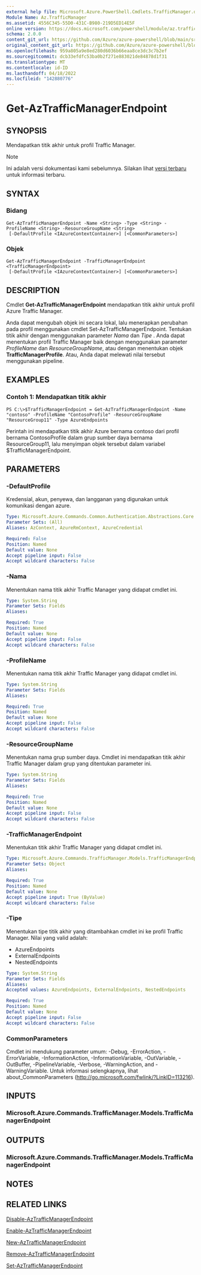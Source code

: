 ```yaml
---
external help file: Microsoft.Azure.PowerShell.Cmdlets.TrafficManager.dll-Help.xml
Module Name: Az.TrafficManager
ms.assetid: 4556C345-55D0-431C-B980-219D5ED14E5F
online version: https://docs.microsoft.com/powershell/module/az.trafficmanager/get-aztrafficmanagerendpoint
schema: 2.0.0
content_git_url: https://github.com/Azure/azure-powershell/blob/main/src/TrafficManager/TrafficManager/help/Get-AzTrafficManagerEndpoint.md
original_content_git_url: https://github.com/Azure/azure-powershell/blob/main/src/TrafficManager/TrafficManager/help/Get-AzTrafficManagerEndpoint.md
ms.openlocfilehash: 959a805a9e8ed280d6036b66eaa8ce3dc3c7b2ef
ms.sourcegitcommit: dcb33efdfc53ba0b2f271e883021de84878d1f31
ms.translationtype: MT
ms.contentlocale: id-ID
ms.lasthandoff: 04/18/2022
ms.locfileid: "142880776"
---
```

# Get-AzTrafficManagerEndpoint

## SYNOPSIS
Mendapatkan titik akhir untuk profil Traffic Manager.

> [!NOTE]
>Ini adalah versi dokumentasi kami sebelumnya. Silakan lihat [versi terbaru](/powershell/module/az.trafficmanager/get-aztrafficmanagerendpoint) untuk informasi terbaru.

## SYNTAX

### Bidang
```
Get-AzTrafficManagerEndpoint -Name <String> -Type <String> -ProfileName <String> -ResourceGroupName <String>
 [-DefaultProfile <IAzureContextContainer>] [<CommonParameters>]
```

### Objek
```
Get-AzTrafficManagerEndpoint -TrafficManagerEndpoint <TrafficManagerEndpoint>
 [-DefaultProfile <IAzureContextContainer>] [<CommonParameters>]
```

## DESCRIPTION
Cmdlet **Get-AzTrafficManagerEndpoint** mendapatkan titik akhir untuk profil Azure Traffic Manager.

Anda dapat mengubah objek ini secara lokal, lalu menerapkan perubahan pada profil menggunakan cmdlet Set-AzTrafficManagerEndpoint.
Tentukan titik akhir dengan menggunakan parameter *Nama* dan *Tipe* .
Anda dapat menentukan profil Traffic Manager baik dengan menggunakan parameter *ProfileName* dan *ResourceGroupName*, atau dengan menentukan objek **TrafficManagerProfile**.
Atau, Anda dapat melewati nilai tersebut menggunakan pipeline.

## EXAMPLES

### Contoh 1: Mendapatkan titik akhir
```
PS C:\>$TrafficManagerEndpoint = Get-AzTrafficManagerEndpoint -Name "contoso" -ProfileName "ContosoProfile" -ResourceGroupName "ResourceGroup11" -Type AzureEndpoints
```

Perintah ini mendapatkan titik akhir Azure bernama contoso dari profil bernama ContosoProfile dalam grup sumber daya bernama ResourceGroup11, lalu menyimpan objek tersebut dalam variabel $TrafficManagerEndpoint.

## PARAMETERS

### -DefaultProfile
Kredensial, akun, penyewa, dan langganan yang digunakan untuk komunikasi dengan azure.

```yaml
Type: Microsoft.Azure.Commands.Common.Authentication.Abstractions.Core.IAzureContextContainer
Parameter Sets: (All)
Aliases: AzContext, AzureRmContext, AzureCredential

Required: False
Position: Named
Default value: None
Accept pipeline input: False
Accept wildcard characters: False
```

### -Nama
Menentukan nama titik akhir Traffic Manager yang didapat cmdlet ini.

```yaml
Type: System.String
Parameter Sets: Fields
Aliases:

Required: True
Position: Named
Default value: None
Accept pipeline input: False
Accept wildcard characters: False
```

### -ProfileName
Menentukan nama titik akhir Traffic Manager yang didapat cmdlet ini.

```yaml
Type: System.String
Parameter Sets: Fields
Aliases:

Required: True
Position: Named
Default value: None
Accept pipeline input: False
Accept wildcard characters: False
```

### -ResourceGroupName
Menentukan nama grup sumber daya.
Cmdlet ini mendapatkan titik akhir Traffic Manager dalam grup yang ditentukan parameter ini.

```yaml
Type: System.String
Parameter Sets: Fields
Aliases:

Required: True
Position: Named
Default value: None
Accept pipeline input: False
Accept wildcard characters: False
```

### -TrafficManagerEndpoint
Menentukan titik akhir Traffic Manager yang didapat cmdlet ini.

```yaml
Type: Microsoft.Azure.Commands.TrafficManager.Models.TrafficManagerEndpoint
Parameter Sets: Object
Aliases:

Required: True
Position: Named
Default value: None
Accept pipeline input: True (ByValue)
Accept wildcard characters: False
```

### -Tipe
Menentukan tipe titik akhir yang ditambahkan cmdlet ini ke profil Traffic Manager.
Nilai yang valid adalah: 

- AzureEndpoints
- ExternalEndpoints
- NestedEndpoints

```yaml
Type: System.String
Parameter Sets: Fields
Aliases:
Accepted values: AzureEndpoints, ExternalEndpoints, NestedEndpoints

Required: True
Position: Named
Default value: None
Accept pipeline input: False
Accept wildcard characters: False
```

### CommonParameters
Cmdlet ini mendukung parameter umum: -Debug, -ErrorAction, -ErrorVariable, -InformationAction, -InformationVariable, -OutVariable, -OutBuffer, -PipelineVariable, -Verbose, -WarningAction, and -WarningVariable. Untuk informasi selengkapnya, lihat about_CommonParameters (http://go.microsoft.com/fwlink/?LinkID=113216).

## INPUTS

### Microsoft.Azure.Commands.TrafficManager.Models.TrafficManagerEndpoint

## OUTPUTS

### Microsoft.Azure.Commands.TrafficManager.Models.TrafficManagerEndpoint

## NOTES

## RELATED LINKS

[Disable-AzTrafficManagerEndpoint](./Disable-AzTrafficManagerEndpoint.md)

[Enable-AzTrafficManagerEndpoint](./Enable-AzTrafficManagerEndpoint.md)

[New-AzTrafficManagerEndpoint](./New-AzTrafficManagerEndpoint.md)

[Remove-AzTrafficManagerEndpoint](./Remove-AzTrafficManagerEndpoint.md)

[Set-AzTrafficManagerEndpoint](./Set-AzTrafficManagerEndpoint.md)


